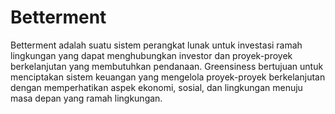 # Betterment
Betterment adalah suatu sistem perangkat lunak untuk investasi ramah lingkungan yang dapat menghubungkan investor dan proyek-proyek berkelanjutan yang membutuhkan pendanaan. Greensiness bertujuan untuk menciptakan sistem keuangan yang mengelola proyek-proyek berkelanjutan dengan memperhatikan aspek ekonomi, sosial, dan lingkungan menuju masa depan yang ramah lingkungan.
